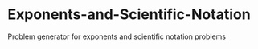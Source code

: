 # Exponents-and-Scientific-Notation
Problem generator for exponents and scientific notation problems
